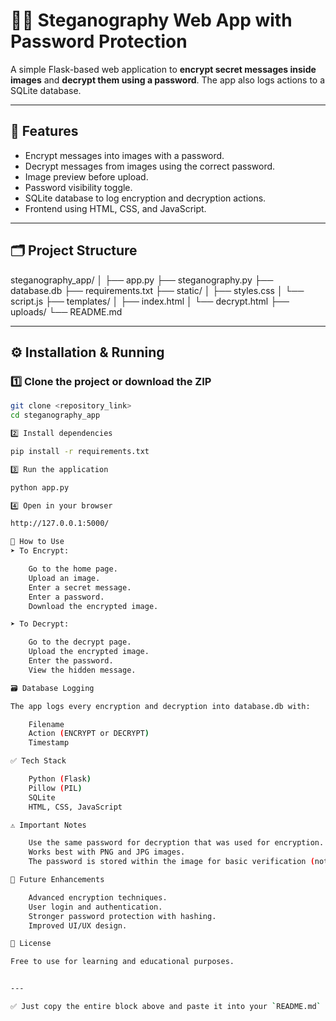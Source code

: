 # 🕵️‍♂️ Steganography Web App with Password Protection

A simple Flask-based web application to **encrypt secret messages inside images** and **decrypt them using a password**. The app also logs actions to a SQLite database.

---

## 🚀 Features
- Encrypt messages into images with a password.
- Decrypt messages from images using the correct password.
- Image preview before upload.
- Password visibility toggle.
- SQLite database to log encryption and decryption actions.
- Frontend using HTML, CSS, and JavaScript.

---

## 🗂️ Project Structure

steganography_app/ │ ├── app.py ├── steganography.py ├── database.db ├── requirements.txt ├── static/ │ ├── styles.css │ └── script.js ├── templates/ │ ├── index.html │ └── decrypt.html ├── uploads/ └── README.md


---

## ⚙️ Installation & Running

### 1️⃣ Clone the project or download the ZIP
```bash
git clone <repository_link>
cd steganography_app

2️⃣ Install dependencies

pip install -r requirements.txt

3️⃣ Run the application

python app.py

4️⃣ Open in your browser

http://127.0.0.1:5000/

🔑 How to Use
➤ To Encrypt:

    Go to the home page.
    Upload an image.
    Enter a secret message.
    Enter a password.
    Download the encrypted image.

➤ To Decrypt:

    Go to the decrypt page.
    Upload the encrypted image.
    Enter the password.
    View the hidden message.

🗃️ Database Logging

The app logs every encryption and decryption into database.db with:

    Filename
    Action (ENCRYPT or DECRYPT)
    Timestamp

✅ Tech Stack

    Python (Flask)
    Pillow (PIL)
    SQLite
    HTML, CSS, JavaScript

⚠️ Important Notes

    Use the same password for decryption that was used for encryption.
    Works best with PNG and JPG images.
    The password is stored within the image for basic verification (not secure for sensitive data).

🔮 Future Enhancements

    Advanced encryption techniques.
    User login and authentication.
    Stronger password protection with hashing.
    Improved UI/UX design.

📝 License

Free to use for learning and educational purposes.


---

✅ Just copy the entire block above and paste it into your `README.md` file on GitHub. Let me know if you'd like it uploaded or zipped with your full project!

